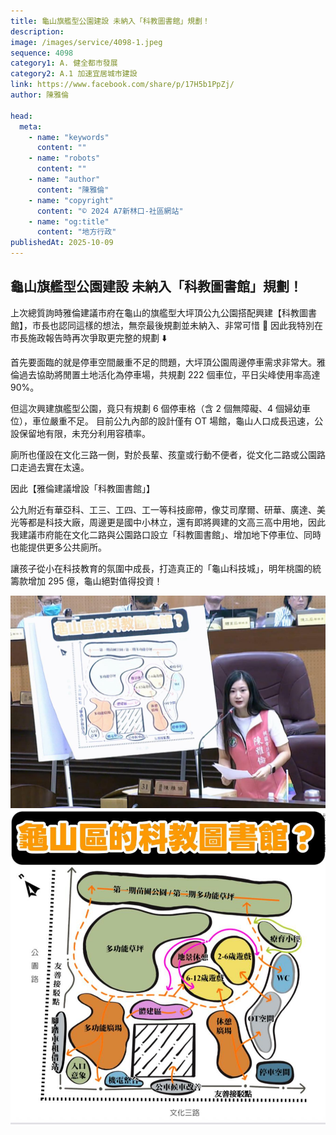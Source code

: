 ```yaml
---
title: 龜山旗艦型公園建設 未納入「科教圖書館」規劃！
description:
image: /images/service/4098-1.jpeg
sequence: 4098
category1: A. 健全都市發展
category2: A.1 加速宜居城市建設
link: https://www.facebook.com/share/p/17H5b1PpZj/
author: 陳雅倫

head:
  meta:
    - name: "keywords"
      content: ""
    - name: "robots"
      content: ""
    - name: "author"
      content: "陳雅倫"
    - name: "copyright"
      content: "© 2024 A7新林口-社區網站"
    - name: "og:title"
      content: "地方行政"
publishedAt: 2025-10-09
---
```


## 龜山旗艦型公園建設 未納入「科教圖書館」規劃！

上次總質詢時雅倫建議市府在龜山的旗艦型大坪頂公九公園搭配興建【科教圖書館】，市長也認同這樣的想法，無奈最後規劃並未納入、非常可惜 🥺
因此我特別在市長施政報告時再次爭取更完整的規劃 ⬇️

首先要面臨的就是停車空間嚴重不足的問題，大坪頂公園周邊停車需求非常大。雅倫過去協助將閒置土地活化為停車場，共規劃 222 個車位，平日尖峰使用率高達 90%。

但這次興建旗艦型公園，竟只有規劃 6 個停車格（含 2 個無障礙、4 個婦幼車位），車位嚴重不足。
目前公九內部的設計僅有 OT 場館，龜山人口成長迅速，公設保留地有限，未充分利用容積率。

廁所也僅設在文化三路一側，對於長輩、孩童或行動不便者，從文化二路或公園路口走過去實在太遠。

因此【雅倫建議增設「科教圖書館」】

公九附近有華亞科、工三、工四、工一等科技廊帶，像艾司摩爾、研華、廣達、美光等都是科技大廠，周邊更是國中小林立，還有即將興建的文高三高中用地，因此我建議市府能在文化二路與公園路口設立「科教圖書館」、增加地下停車位、同時也能提供更多公共廁所。

讓孩子從小在科技教育的氛圍中成長，打造真正的「龜山科技城」，明年桃園的統籌款增加 295 億，龜山絕對值得投資！

![s4098-1.jpeg](/images/service/s4098-1.jpeg)
![s4098-2.jpeg](/images/service/s4098-2.jpeg)

